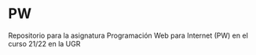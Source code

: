 # PW
Repositorio para la asignatura Programación Web para Internet (PW) en el curso 21/22 en la UGR
